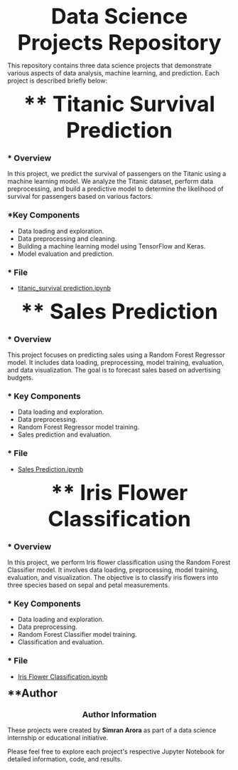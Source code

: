 <p align="center"><strong><b><font size="10">Data Science Projects Repository</font></b></strong></p>

This repository contains three data science projects that demonstrate various aspects of data analysis, machine learning, and prediction. Each project is described briefly below:

<p align="center" ><strong><font size="8"> ** Titanic  Survival Prediction</font></strong></p>

### <p><strong><font size="4">* Overview</font></strong></p>
In this project, we predict the survival of passengers on the Titanic using a machine learning model. We analyze the Titanic dataset, perform data preprocessing, and build a predictive model to determine the likelihood of survival for passengers based on various factors.

### <p><strong><font size="4"> *Key Components</font></strong></p>
- Data loading and exploration.
- Data preprocessing and cleaning.
- Building a machine learning model using TensorFlow and Keras.
- Model evaluation and prediction.

### <p><strong><font size="4"> * File</font></strong></p>
- [titanic_survival prediction.ipynb](titanic_survival%20prediction.ipynb)

<p align="center"><strong><font size="10"> ** Sales Prediction</font></strong></p>

### <p><strong><font size="4"> * Overview</font></strong></p>
This project focuses on predicting sales using a Random Forest Regressor model. It includes data loading, preprocessing, model training, evaluation, and data visualization. The goal is to forecast sales based on advertising budgets.

### <p><strong><font size="4"> * Key Components</font></strong></p>
- Data loading and exploration.
- Data preprocessing.
- Random Forest Regressor model training.
- Sales prediction and evaluation.

### <p><strong><font size="4">* File</font></strong></p>
- [Sales Prediction.ipynb](Sales%20Prediction.ipynb)

<p align="center"><strong><font size="8"> ** Iris Flower Classification</font></strong></p>

### <p ><strong><font size="4"> * Overview</font></strong></p>
In this project, we perform Iris flower classification using the Random Forest Classifier model. It involves data loading, preprocessing, model training, evaluation, and visualization. The objective is to classify iris flowers into three species based on sepal and petal measurements.

### <p><strong><font size="4"> * Key Components</font></strong></p>
- Data loading and exploration.
- Data preprocessing.
- Random Forest Classifier model training.
- Classification and evaluation.

### <p><strong><font size="4"> * File</font></strong></p>
- [Iris Flower Classification.ipynb](Iris%20Flower%20Classification.ipynb)

<p><strong><font size="5"> **Author</font></strong></p>

### <p align="center"><strong><font size="4">Author Information</font></strong></p>
These projects were created by **Simran Arora** as part of a data science internship or educational initiative.

Please feel free to explore each project's respective Jupyter Notebook for detailed information, code, and results.

